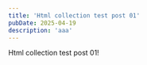 ```yaml
---
title: 'Html collection test post 01'
pubDate: 2025-04-19
description: 'aaa'
---
```

Html collection test post 01!